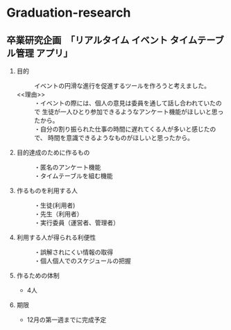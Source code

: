 # Graduation-research
## 卒業研究企画　「リアルタイム イベント タイムテーブル管理 アプリ」
1. 目的
	<dl>
        <dd>イベントの円滑な進行を促進するツールを作ろうと考えました。</dd>
            <dt><<理由>></dt>
                <dd>・イベントの際には、個人の意見は委員を通して話し合われていたので  
	               生徒が一人ひとり参加できるようなアンケート機能がほしいと思ったから。</dd>
                <dd>・自分の割り振られた仕事の時間に遅れてくる人が多いと感じたので、  
                        時間を意識できるようなものがほしいと思ったから。</dd>
    </dl> 
2. 目的達成のために作るもの
	<dl>
        <dd>・匿名のアンケート機能</dd>
	    <dd>・タイムテーブルを組む機能</dd>
    </dl>
3. 作るものを利用する人
	<dl>
        <dd>・生徒(利用者)</dd>
        <dd>・先生（利用者）</dd>
        <dd>・実行委員（運営者、管理者）</dd>
    </dl>
4. 利用する人が得られる利便性
    <dl>
	    <dd>・誤解されにくい情報の取得</dd>
	    <dd>・個人個人でのスケジュールの把握</dd>
    </dl>
5. 作るための体制
	- 4人

6. 期限
	- 12月の第一週までに完成予定
